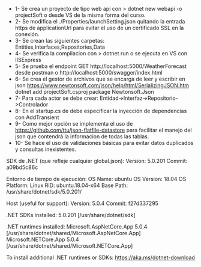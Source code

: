 - 1-	Se crea un proyecto de tipo web api con > dotnet new webapi -o projectSoft o desde VS de la misma forma del curso.
- 2-	Se modifica el ./Properties/launchSetting.json quitando la entrada https de applicationUrl para evitar el uso de un certificado SSL en la conexión.
- 3-	Se crean las siguientes carpetas: Entities,Interfaces,Repositories,Data
- 4-	Se verifica la compilacion con > dotnet run o se ejecuta en VS con IISExpress
- 5-	Se prueba el endpoint GET http://localhost:5000/WeatherForecast desde postman o http://localhost:5000/swagger/index.html
- 6-	Se crea el gestor de archivos que se encarga de leer y escribir en json https://www.newtonsoft.com/json/help/html/SerializingJSON.htm dotnet add projectSoft.csproj package Newtonsoft.Json
- 7-	Para cada actor se debe crear: Entidad->Interfaz->Repositorio->Controlador
- 8-	En el startup.cs de debe especificar la inyección de dependencias con AddTransient
- 9-	Como mejor opción se implementa el uso de https://github.com/ttu/json-flatfile-datastore para facilitar el manejo del json que contendrá la informacion de todas las tablas.
- 10-	Se hace el uso de validaciones básicas para evitar datos duplicados y consultas inexistentes.

SDK de .NET (que refleje cualquier global.json):
 Version:   5.0.201
 Commit:    a09bd5c86c

Entorno de tiempo de ejecución:
 OS Name:     ubuntu
 OS Version:  18.04
 OS Platform: Linux
 RID:         ubuntu.18.04-x64
 Base Path:   /usr/share/dotnet/sdk/5.0.201/

Host (useful for support):
  Version: 5.0.4
  Commit:  f27d337295

.NET SDKs installed:
  5.0.201 [/usr/share/dotnet/sdk]

.NET runtimes installed:
  Microsoft.AspNetCore.App 5.0.4 [/usr/share/dotnet/shared/Microsoft.AspNetCore.App]
  Microsoft.NETCore.App 5.0.4 [/usr/share/dotnet/shared/Microsoft.NETCore.App]

To install additional .NET runtimes or SDKs:
  https://aka.ms/dotnet-download
